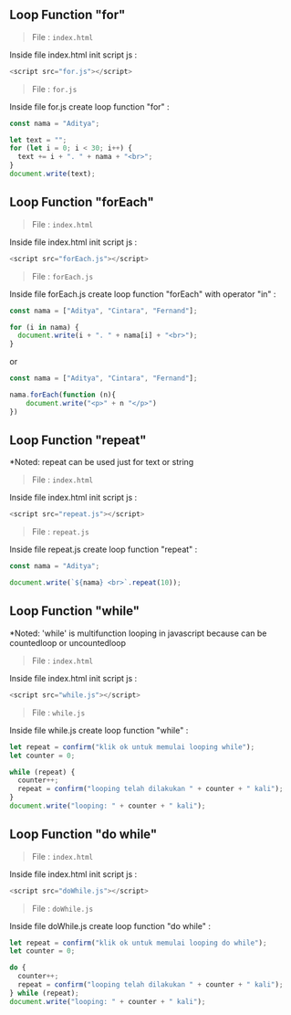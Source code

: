 ## Loop Function "for"

> File : `index.html`

Inside file index.html init script js :

```javascript
<script src="for.js"></script>
```

> File : `for.js`

Inside file for.js create loop function "for" :

```javascript
const nama = "Aditya";

let text = "";
for (let i = 0; i < 30; i++) {
  text += i + ". " + nama + "<br>";
}
document.write(text);
```

## Loop Function "forEach"

> File : `index.html`

Inside file index.html init script js :

```javascript
<script src="forEach.js"></script>
```

> File : `forEach.js`

Inside file forEach.js create loop function "forEach" with operator "in" :

```javascript
const nama = ["Aditya", "Cintara", "Fernand"];

for (i in nama) {
  document.write(i + ". " + nama[i] + "<br>");
}
```

or

```javascript
const nama = ["Aditya", "Cintara", "Fernand"];

nama.forEach(function (n){
    document.write("<p>" + n "</p>")
})
```

## Loop Function "repeat"

\*Noted: repeat can be used just for text or string

> File : `index.html`

Inside file index.html init script js :

```javascript
<script src="repeat.js"></script>
```

> File : `repeat.js`

Inside file repeat.js create loop function "repeat" :

```javascript
const nama = "Aditya";

document.write(`${nama} <br>`.repeat(10));
```

## Loop Function "while"

\*Noted: 'while' is multifunction looping in javascript because can be countedloop or uncountedloop

> File : `index.html`

Inside file index.html init script js :

```javascript
<script src="while.js"></script>
```

> File : `while.js`

Inside file while.js create loop function "while" :

```javascript
let repeat = confirm("klik ok untuk memulai looping while");
let counter = 0;

while (repeat) {
  counter++;
  repeat = confirm("looping telah dilakukan " + counter + " kali");
}
document.write("looping: " + counter + " kali");
```

## Loop Function "do while"

> File : `index.html`

Inside file index.html init script js :

```javascript
<script src="doWhile.js"></script>
```

> File : `doWhile.js`

Inside file doWhile.js create loop function "do while" :

```javascript
let repeat = confirm("klik ok untuk memulai looping do while");
let counter = 0;

do {
  counter++;
  repeat = confirm("looping telah dilakukan " + counter + " kali");
} while (repeat);
document.write("looping: " + counter + " kali");
```
